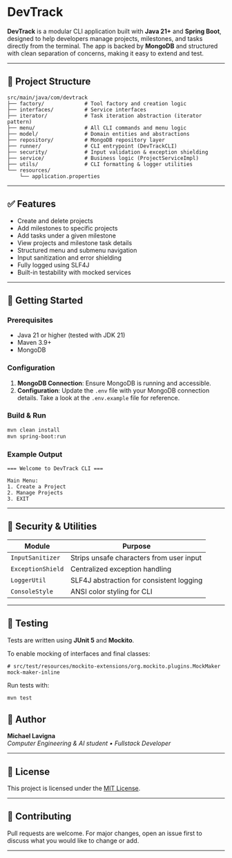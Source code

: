 # DevTrack

**DevTrack** is a modular CLI application built with **Java 21+** and **Spring Boot**, designed to help developers manage projects, milestones, and tasks directly from the terminal. The app is backed by **MongoDB** and structured with clean separation of concerns, making it easy to extend and test.

---

## 📂 Project Structure

```
src/main/java/com/devtrack
├── factory/             # Tool factory and creation logic
├── interfaces/          # Service interfaces
├── iterator/            # Task iteration abstraction (iterator pattern)
├── menu/                # All CLI commands and menu logic
├── model/               # Domain entities and abstractions
├── repository/          # MongoDB repository layer
├── runner/              # CLI entrypoint (DevTrackCLI)
├── security/            # Input validation & exception shielding
├── service/             # Business logic (ProjectServiceImpl)
├── utils/               # CLI formatting & logger utilities
└── resources/
    └── application.properties
```

---

## ✅ Features

- Create and delete projects
- Add milestones to specific projects
- Add tasks under a given milestone
- View projects and milestone task details
- Structured menu and submenu navigation
- Input sanitization and error shielding
- Fully logged using SLF4J
- Built-in testability with mocked services

---

## 🚀 Getting Started

### Prerequisites

- Java 21 or higher (tested with JDK 21)
- Maven 3.9+
- MongoDB

### Configuration
1. **MongoDB Connection**: Ensure MongoDB is running and accessible.
2. **Configuration**: Update the `.env` file with your MongoDB connection details. Take a look at the `.env.example` file for reference.

### Build & Run

```bash
mvn clean install
mvn spring-boot:run
```

### Example Output

```
=== Welcome to DevTrack CLI ===

Main Menu:
1. Create a Project
2. Manage Projects
3. EXIT
```

---

## 🔐 Security & Utilities

| Module               | Purpose                                  |
|----------------------|------------------------------------------|
| `InputSanitizer`     | Strips unsafe characters from user input |
| `ExceptionShield`    | Centralized exception handling           |
| `LoggerUtil`         | SLF4J abstraction for consistent logging |
| `ConsoleStyle`       | ANSI color styling for CLI               |

---

## 🧪 Testing

Tests are written using **JUnit 5** and **Mockito**.

To enable mocking of interfaces and final classes:

```
# src/test/resources/mockito-extensions/org.mockito.plugins.MockMaker
mock-maker-inline
```

Run tests with:

```bash
mvn test
```

## 👤 Author

**Michael Lavigna**  
*Computer Engineering & AI student • Fullstack Developer*

---

## 📄 License

This project is licensed under the [MIT License](https://opensource.org/licenses/MIT).

---

## 🙋 Contributing

Pull requests are welcome. For major changes, open an issue first to discuss what you would like to change or add.

---